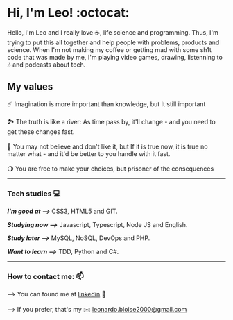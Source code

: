 <h1> Hi, I'm Leo! :octocat: </h1> 


Hello, I'm Leo and I really love ☕, life science and programming. Thus, I'm trying to put this all together and help people with problems, products and science. When I'm not making my coffee or getting mad with some sh1t code that was made by me, I'm playing video games, drawing, listenning to 🎶 and podcasts about tech.  

<h2> My values </h2> 

☄️ Imagination is more important than knowledge, but It still important <br><br>
🏞️ The truth is like a river: As time pass by, it'll change - and you need to get these changes fast. <br><br>
🧬 You may not believe and don't like it, but If it is true now, it is true no matter what - and it'd be better to you handle with it fast.<br><br>
🌖 You are free to make your choices, but prisoner of the consequences

<hr>

<h3> Tech studies 💻 </h3>

<strong><em> I'm good at --> </em></strong> CSS3, HTML5 and GIT.

<strong><em> Studying now --></em></strong> Javascript, Typescript, Node JS and English.

<strong><em> Study later --></em></strong> MySQL, NoSQL, DevOps and PHP.

<strong><em> Want to learn --></em></strong> TDD, Python and C#.

<hr>

<h3> How to contact me: 📫</h3>

--> You can found me at [linkedin](https://www.linkedin.com/in/leonardo-bloise-65b312194/ ) 📱 <br><br>
--> If you prefer, that's my ✉️ <leonardo.bloise2000@gmail.com>

